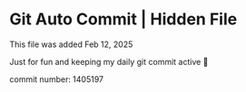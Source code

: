 # Git Auto Commit | Hidden File

This file was added Feb 12, 2025

Just for fun and keeping my daily git commit active 🤪

commit number: 1405197
